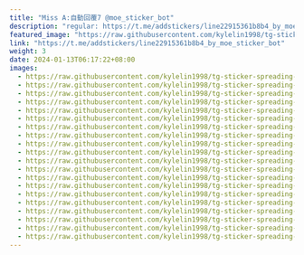 ```yaml
---
title: "Miss A:自動回覆7 @moe_sticker_bot"
description: "regular: https://t.me/addstickers/line22915361b8b4_by_moe_sticker_bot"
featured_image: "https://raw.githubusercontent.com/kylelin1998/tg-sticker-spreading-worldwide-images/main/img/29c73698-a479-4d9f-9dc2-ced831cd5a61.jpg"
link: "https://t.me/addstickers/line22915361b8b4_by_moe_sticker_bot"
weight: 3
date: 2024-01-13T06:17:22+08:00
images:
  - https://raw.githubusercontent.com/kylelin1998/tg-sticker-spreading-worldwide-images/main/img/29c73698-a479-4d9f-9dc2-ced831cd5a61.jpg
  - https://raw.githubusercontent.com/kylelin1998/tg-sticker-spreading-worldwide-images/main/img/1eb5b04b-28b8-4871-9987-2da052c8f8a7.jpg
  - https://raw.githubusercontent.com/kylelin1998/tg-sticker-spreading-worldwide-images/main/img/241261df-5499-4cb4-bf5b-fc13bdab1c09.jpg
  - https://raw.githubusercontent.com/kylelin1998/tg-sticker-spreading-worldwide-images/main/img/6fe04558-b2de-41b0-977a-89d3706c189f.jpg
  - https://raw.githubusercontent.com/kylelin1998/tg-sticker-spreading-worldwide-images/main/img/b0c97910-9d6d-4e88-82c6-69b08e4d3628.jpg
  - https://raw.githubusercontent.com/kylelin1998/tg-sticker-spreading-worldwide-images/main/img/44e5f68c-381f-4bf1-888d-81e52d1906f4.jpg
  - https://raw.githubusercontent.com/kylelin1998/tg-sticker-spreading-worldwide-images/main/img/7cc90166-d269-49c8-8108-033c65391314.jpg
  - https://raw.githubusercontent.com/kylelin1998/tg-sticker-spreading-worldwide-images/main/img/8b12796e-4d4b-4871-9bf0-97e33164b96d.jpg
  - https://raw.githubusercontent.com/kylelin1998/tg-sticker-spreading-worldwide-images/main/img/61db20aa-c5fc-4e55-945c-c7f064f040ef.jpg
  - https://raw.githubusercontent.com/kylelin1998/tg-sticker-spreading-worldwide-images/main/img/787de757-740a-4ae1-bde2-6540e9f14836.jpg
  - https://raw.githubusercontent.com/kylelin1998/tg-sticker-spreading-worldwide-images/main/img/ce0aaab5-b397-4e79-b611-8f8fe29a3c54.jpg
  - https://raw.githubusercontent.com/kylelin1998/tg-sticker-spreading-worldwide-images/main/img/6d8b7fc2-45b5-445c-99b3-8306b3585501.jpg
  - https://raw.githubusercontent.com/kylelin1998/tg-sticker-spreading-worldwide-images/main/img/93fa2eeb-6335-432c-8198-80f067e0a2e1.jpg
  - https://raw.githubusercontent.com/kylelin1998/tg-sticker-spreading-worldwide-images/main/img/552d3de8-0cb5-4dc4-aff4-187b4b74d455.jpg
  - https://raw.githubusercontent.com/kylelin1998/tg-sticker-spreading-worldwide-images/main/img/653648a6-4f89-4263-83ff-335869a6aba0.jpg
  - https://raw.githubusercontent.com/kylelin1998/tg-sticker-spreading-worldwide-images/main/img/ee647ae6-feac-4c18-8d17-aaad5f5f3bb8.jpg
  - https://raw.githubusercontent.com/kylelin1998/tg-sticker-spreading-worldwide-images/main/img/6668e999-23bc-49ad-a96f-0192eb28a2dc.jpg
  - https://raw.githubusercontent.com/kylelin1998/tg-sticker-spreading-worldwide-images/main/img/ab55637c-0236-4d3e-bd13-3af8451fb540.jpg
  - https://raw.githubusercontent.com/kylelin1998/tg-sticker-spreading-worldwide-images/main/img/d3494ea7-0154-4a5d-8827-c7e839bf607c.jpg
  - https://raw.githubusercontent.com/kylelin1998/tg-sticker-spreading-worldwide-images/main/img/bd1cd972-0d2f-4253-8479-ef268a03db94.jpg
---
```

